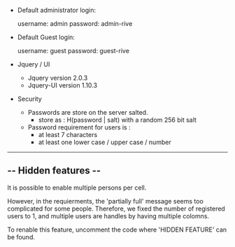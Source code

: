 
 * Default administrator login:

   username: admin
   password: admin-rive

 * Default Guest login:
  
   username: guest
   password: guest-rive

 * Jquery / UI

   - Jquery version 2.0.3
   - Jquery-UI version 1.10.3

 * Security

   - Passwords are store on the server salted.
     - store as : H(password | salt) with a random 256 bit salt
   - Password requirement for users is :
     - at least 7 characters
     - at least one lower case / upper case / number


 ---------------------
 -- Hidden features --
 ---------------------

 It is possible to enable multiple persons per cell.

 However, in the requierments, the 'partially full' message
 seems too complicated for some people. Therefore, we fixed the
 number of registered users to 1, and multiple users are handles by
 having multiple colomns.

 To renable this feature, uncomment the code where 'HIDDEN FEATURE'
 can be found.
